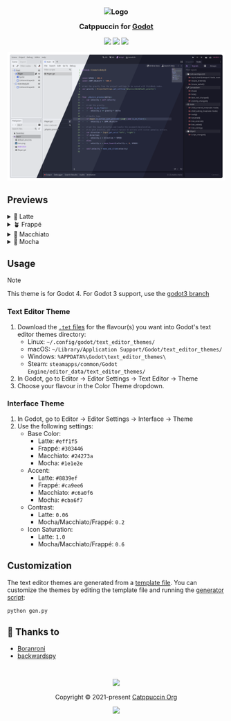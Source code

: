 <h3 align="center">
	<img src="https://raw.githubusercontent.com/catppuccin/catppuccin/main/assets/logos/exports/1544x1544_circle.png" width="100" alt="Logo"/><br/>
	<img src="https://raw.githubusercontent.com/catppuccin/catppuccin/main/assets/misc/transparent.png" height="30" width="0px"/>
	Catppuccin for <a href="https://godotengine.org/">Godot</a>
	<img src="https://raw.githubusercontent.com/catppuccin/catppuccin/main/assets/misc/transparent.png" height="30" width="0px"/>
</h3>

<p align="center">
	<a href="https://github.com/boranroni/godot-engine/stargazers"><img src="https://img.shields.io/github/stars/boranroni/godot-engine?colorA=363a4f&colorB=b7bdf8&style=for-the-badge"></a>
	<a href="https://github.com/boranroni/godot-engine/issues"><img src="https://img.shields.io/github/issues/boranroni/godot-engine?colorA=363a4f&colorB=f5a97f&style=for-the-badge"></a>
	<a href="https://github.com/boranroni/godot-engine/contributors"><img src="https://img.shields.io/github/contributors/boranroni/godot-engine?colorA=363a4f&colorB=a6da95&style=for-the-badge"></a>
</p>

<p align="center">
	<img src="assets/preview.webp"/>
</p>

## Previews

<details>
<summary>🌻 Latte</summary>
<img src="assets/latte.webp"/>
</details>
<details>
<summary>🪴 Frappé</summary>
<img src="assets/frappe.webp"/>
</details>
<details>
<summary>🌺 Macchiato</summary>
<img src="assets/macchiato.webp"/>
</details>
<details>
<summary>🌿 Mocha</summary>
<img src="assets/mocha.webp"/>
</details>

## Usage

> [!NOTE]
> This theme is for Godot 4. For Godot 3 support, use the [godot3 branch](https://github.com/catppuccin/godot/tree/godot3)

### Text Editor Theme

1. Download the [`.tet` files](themes/) for the flavour(s) you want into Godot's text editor themes directory:
	- Linux: `~/.config/godot/text_editor_themes/`
	- macOS: `~/Library/Application Support/Godot/text_editor_themes/`
	- Windows: `%APPDATA%\Godot\text_editor_themes\` 
	- Steam: `steamapps/common/Godot Engine/editor_data/text_editor_themes/`
2. In Godot, go to Editor → Editor Settings → Text Editor → Theme
3. Choose your flavour in the Color Theme dropdown.

### Interface Theme

1. In Godot, go to Editor → Editor Settings → Interface → Theme
2. Use the following settings:
	- Base Color:
		- Latte: `#eff1f5`
		- Frappé: `#303446`
		- Macchiato: `#24273a`
		- Mocha: `#1e1e2e`
	- Accent:
		- Latte: `#8839ef`
		- Frappé: `#ca9ee6`
		- Macchiato: `#c6a0f6`
		- Mocha: `#cba6f7`
	- Contrast:
		- Latte: `0.06`
		- Mocha/Macchiato/Frappé: `0.2`
	- Icon Saturation:
		- Latte: `1.0`
		- Mocha/Macchiato/Frappé: `0.6`

## Customization

The text editor themes are generated from a [template file](template.tet). You can customize the themes by editing the template file and running the [generator script](gen.py):

```shell
python gen.py
```

## 💝 Thanks to

- [Boranroni](https://github.com/boranroni)
- [backwardspy](https://github.com/backwardspy)

&nbsp;

<p align="center">
	<img src="https://raw.githubusercontent.com/catppuccin/catppuccin/main/assets/footers/gray0_ctp_on_line.svg?sanitize=true" />
</p>

<p align="center">
	Copyright &copy; 2021-present <a href="https://github.com/catppuccin" target="_blank">Catppuccin Org</a>
</p>

<p align="center">
	<a href="https://github.com/catppuccin/catppuccin/blob/main/LICENSE"><img src="https://img.shields.io/static/v1.svg?style=for-the-badge&label=License&message=MIT&logoColor=d9e0ee&colorA=363a4f&colorB=b7bdf8"/></a>
</p>
